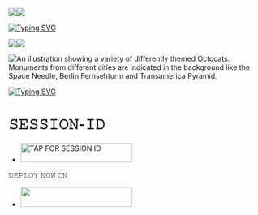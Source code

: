 <a><img src='https://i.imgur.com/LyHic3i.gif'/></a><a><img src='https://i.imgur.com/LyHic3i.gif'/></a>
<p align="center">
<p align="center">


<a href="https://git.io/typing-svg"><img src="https://readme-typing-svg.demolab.com?font=EB+Garamond&weight=800&size=28&duration=4000&pause=1000&random=false&width=435&lines=+•★⃝  𝐒𝐈𝐆𝐌𝐀-𝐌𝐃★⃝•;𝐌𝐔𝐋𝐓𝐘-𝐃𝐄𝐕𝐈𝐂𝐄+𝐖𝐇𝐀𝐓𝐒𝐀𝐏𝐏+𝐁𝐎𝐓;𝐃𝐄𝐕𝐄𝐋𝐎𝐏𝐄𝐃+𝐁𝐘+𝐃𝐀𝐑𝐊/𝐁𝐔𝐆_𝐗" alt="Typing SVG" /></a>
</p


<a><img src='https://i.imgur.com/LyHic3i.gif'/></a><a><img src='https://i.imgur.com/LyHic3i.gif'/></a>
<p align="center">
<p align="center">


![An illustration showing a variety of differently themed Octocats. Monuments from different cities are indicated in the background like the Space Needle, Berlin Fernsehturm and Transamerica Pyramid.](https://files.catbox.moe/ly6v78.jpeg)




<a href="https://git.io/typing-svg"><img src="https://readme-typing-svg.demolab.com?font=Black+Ops+One&size=50&pause=1000&color=red&center=true&width=910&height=100&lines=SIGMA+MD+BOT+;KEEP+LOVING+SIGMA-MD;FORK+AND+STAR🌟+THIS+REPO;THANKYOU+FOR+CHOOSING;SIGMA-MD+😈" alt="Typing SVG" /></a></p>







# 𝚂𝙴𝚂𝚂𝙸𝙾𝙽-𝙸𝙳

- <a href="https://angle-m-a822fc52154a.herokuapp.com/pair"><img title="TAP FOR SESSION ID" src="https://img.shields.io/badge/TAP FOR SESSION ID-h?color=pink&style=for-the-badge&logo=porsche&logoColor=pink" width="220" height="38.45"/></a>
</p


# 𝙳𝙴𝙿𝙻𝙾𝚈 𝙽𝙾𝚆 𝙾𝙽 
- <a align="center"><a href="https://dashboard.heroku.com/new?template=https://github.com/javiel632/Javiel_md"> <img src="https://img.shields.io/badge/DEPLOY%20NOW-purple?style=for-the-badge&logo=porsche" width="220" height="38.45"/></a></p>
